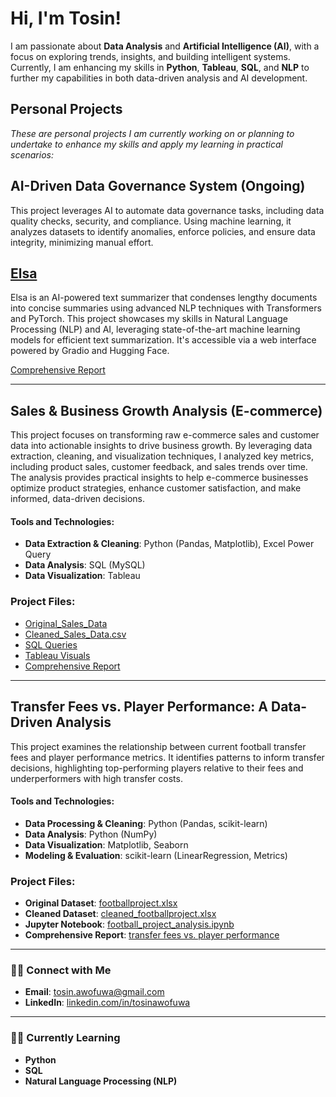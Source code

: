 # Hi, I'm Tosin!

I am passionate about **Data Analysis** and **Artificial Intelligence (AI)**, with a focus on exploring trends, insights, and building intelligent systems. Currently, I am enhancing my skills in **Python**, **Tableau**, **SQL**, and **NLP** to further my capabilities in both data-driven analysis and AI development.

## Personal Projects
*These are personal projects I am currently working on or planning to undertake to enhance my skills and apply my learning in practical scenarios:*

## AI-Driven Data Governance System (Ongoing)
This project leverages AI to automate data governance tasks, including data quality checks, security, and compliance. Using machine learning, it analyzes datasets to identify anomalies, enforce policies, and ensure data integrity, minimizing manual effort.

## [Elsa](https://tosin-e-elsa-summarizer.hf.space)  
Elsa is an AI-powered text summarizer that condenses lengthy documents into concise summaries using advanced NLP techniques with Transformers and PyTorch. This project showcases my skills in Natural Language Processing (NLP) and AI, leveraging state-of-the-art machine learning models for efficient text summarization. It's accessible via a web interface powered by Gradio and Hugging Face.

[Comprehensive Report](https://github.com/tosin-e/tosin-e/blob/main/comprehensive-report.md)

---

## Sales & Business Growth Analysis (E-commerce)
This project focuses on transforming raw e-commerce sales and customer data into actionable insights to drive business growth. By leveraging data extraction, cleaning, and visualization techniques, I analyzed key metrics, including product sales, customer feedback, and sales trends over time. The analysis provides practical insights to help e-commerce businesses optimize product strategies, enhance customer satisfaction, and make informed, data-driven decisions.

#### Tools and Technologies:
- **Data Extraction & Cleaning**: Python (Pandas, Matplotlib), Excel Power Query
- **Data Analysis**: SQL (MySQL)
- **Data Visualization**: Tableau

### Project Files:
- [Original_Sales_Data](https://github.com/tosin-e/tosin-e/blob/1526861241b1477ae31de728b9b589392fcb524e/ecommerce_sales_analysis.pdf)
- [Cleaned_Sales_Data.csv](https://github.com/tosin-e/tosin-e/blob/main/Cleaned_Sales_Data.csv)
- [SQL Queries](Sales_Trends_Analysis.sql)
- [Tableau Visuals](https://github.com/tosin-e/tosin-e/blob/main/Visualizations.md)
- [Comprehensive Report](https://github.com/tosin-e/tosin-e/blob/main/sales%20and%20growth%20analysis.md)
  
---

## Transfer Fees vs. Player Performance: A Data-Driven Analysis
This project examines the relationship between current football transfer fees and player performance metrics. It identifies patterns to inform transfer decisions, highlighting top-performing players relative to their fees and underperformers with high transfer costs.

#### Tools and Technologies:
- **Data Processing & Cleaning**: Python (Pandas, scikit-learn)
- **Data Analysis**: Python (NumPy)
- **Data Visualization**: Matplotlib, Seaborn
- **Modeling & Evaluation**: scikit-learn (LinearRegression, Metrics)

### Project Files:
- **Original Dataset**: [footballproject.xlsx](https://github.com/tosin-e/tosin-e/blob/main/footballproject.xlsx)
- **Cleaned Dataset**: [cleaned_footballproject.xlsx](https://github.com/tosin-e/tosin-e/blob/main/cleaned_footballproject.xlsx)
- **Jupyter Notebook**: [football_project_analysis.ipynb](football_project_analysis.ipynb)
- **Comprehensive Report**: [transfer fees vs. player performance](https://github.com/tosin-e/tosin-e/blob/main/Transfer%20Fees%20vs.%20Player%20Performance.md)

---

### 🤳🏼 Connect with Me
- **Email**: [tosin.awofuwa@gmail.com](mailto:tosin.awofuwa@gmail.com)
- **LinkedIn**: [linkedin.com/in/tosinawofuwa](http://linkedin.com/in/tosinawofuwa)

---

### 👩‍💻 Currently Learning
- **Python**
- **SQL**
- **Natural Language Processing (NLP)**
